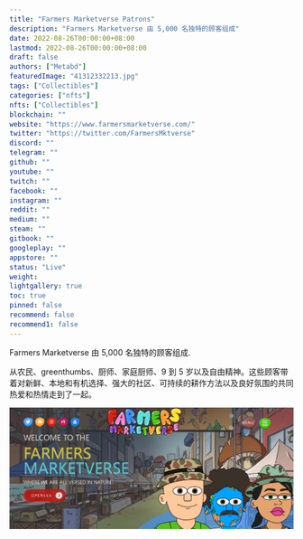 ```yaml
---
title: "Farmers Marketverse Patrons"
description: "Farmers Marketverse 由 5,000 名独特的顾客组成"
date: 2022-08-26T00:00:00+08:00
lastmod: 2022-08-26T00:00:00+08:00
draft: false
authors: ["Metabd"]
featuredImage: "41312332213.jpg"
tags: ["Collectibles"]
categories: ["nfts"]
nfts: ["Collectibles"]
blockchain: ""
website: "https://www.farmersmarketverse.com/"
twitter: "https://twitter.com/FarmersMktverse"
discord: ""
telegram: ""
github: ""
youtube: ""
twitch: ""
facebook: ""
instagram: ""
reddit: ""
medium: ""
steam: ""
gitbook: ""
googleplay: ""
appstore: ""
status: "Live"
weight: 
lightgallery: true
toc: true
pinned: false
recommend: false
recommend1: false
---
```

Farmers Marketverse 由 5,000 名独特的顾客组成.

从农民、greenthumbs、厨师、家庭厨师、9 到 5 岁以及自由精神。这些顾客带着对新鲜、本地和有机选择、强大的社区、可持续的耕作方法以及良好氛围的共同热爱和热情走到了一起。

![nft](513423123213_new.png)